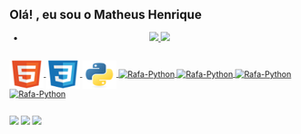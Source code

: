 ## Olá! , eu sou o Matheus Henrique

- <div style="display: inline_block"align="center">
  <a href="https://github.com/MMatheusProenca">
  <img style="display: inline_block"height="150em" src="https://github-readme-stats.vercel.app/api?username=MMatheusProenca&show_icons=true&theme=dark&include_all_commits=true&count_private=true"/>
  <img height="150em" src="https://github-readme-stats.vercel.app/api/top-langs/?username=MMatheusProenca&layout=compact&langs_count=7&theme=dark"/>
</div>
 <div style="display: inline_block"><br>
  <img align="center" alt="Rafa-HTML" height="50" width="60" src="https://raw.githubusercontent.com/devicons/devicon/master/icons/html5/html5-original.svg">
  <img align="center" alt="Rafa-CSS" height="50" width="60" src="https://raw.githubusercontent.com/devicons/devicon/master/icons/css3/css3-original.svg">
  <img align="center" alt="Rafa-Python" height="50" width="60" src="https://raw.githubusercontent.com/devicons/devicon/master/icons/python/python-original.svg">
  <img align="center" alt="Rafa-Python" height=50" width="60"src="https://cdn.jsdelivr.net/gh/devicons/devicon/icons/mysql/mysql-original.svg" />
  <img align="center" alt="Rafa-Python" height="50" width="60"src="https://cdn.jsdelivr.net/gh/devicons/devicon/icons/java/java-original.svg" />
  <img align="center" alt="Rafa-Python" height="50" width="60"src="https://cdn.jsdelivr.net/gh/devicons/devicon/icons/git/git-original.svg" />
  <img align="center" alt="Rafa-Python" height="50" width="60"src="https://cdn.jsdelivr.net/gh/devicons/devicon/icons/php/php-plain.svg" />
</div>
  
  ##
 
<div> 
  <a href="https://instagram.com/mmatheus_proenca/" target="_blank"><img src="https://img.shields.io/badge/-Instagram-%23E4405F?style=for-the-badge&logo=instagram&logoColor=white" target="_blank"></a>
 <a href="https://discord.gg/Proença#9250" target="_blank"><img src="https://img.shields.io/badge/Discord-7289DA?style=for-the-badge&logo=discord&logoColor=white" target="_blank"></a>
  <a href="https://www.linkedin.com/in/matheus-henrique-1277441a1" target="_blank"><img src="https://img.shields.io/badge/-LinkedIn-%230077B5?style=for-the-badge&logo=linkedin&logoColor=white" target="_blank"></a> 
</div>


<!---
MMatheusProenca/MMatheusProenca is a ✨ special ✨ repository because its `README.md` (this file) appears on your GitHub profile.
You can click the Preview link to take a look at your changes.
--->
